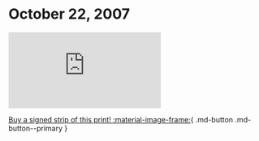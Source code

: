 # October 22, 2007

![](https://www.achewood.com/comic.php?date=10222007)

[Buy a signed strip of this print! :material-image-frame:](https://achewood-holiday-pop-up.myshopify.com/products/strip#10222007){ .md-button .md-button--primary }
